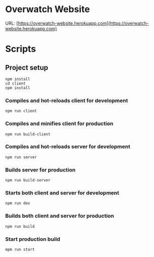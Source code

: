 # Overwatch Website

URL: [https://overwatch-website.herokuapp.com](https://overwatch-website.herokuapp.com)

# Scripts

## Project setup
```
npm install
cd client
npm install
```

### Compiles and hot-reloads client for development
```
npm run client
```

### Compiles and minifies client for production
```
npm run build-client
```

### Compiles and hot-reloads server for development
```
npm run server
```

### Builds server for production
```
npm run build-server
```

### Starts both client and server for development
```
npm run dev
```

### Builds both client and server for production
```
npm run build
```

### Start production build
```
mpm run start
```